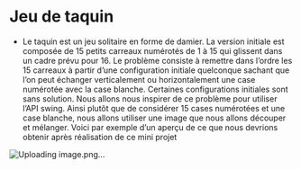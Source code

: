 # Jeu de taquin
- Le taquin est un jeu solitaire en forme de damier. La version
initiale est composée de 15 petits carreaux numérotés de 1 à 15
qui glissent dans un cadre prévu pour 16. Le problème consiste à
remettre dans l’ordre les 15 carreaux à partir d’une configuration
initiale quelconque sachant que l’on peut échanger verticalement
ou horizontalement une case numérotée avec la case blanche.
Certaines configurations initiales sont sans solution.
Nous allons nous inspirer de ce problème pour utiliser l’API
swing. Ainsi plutôt que de considérer 15 cases numérotées et
une case blanche, nous allons utiliser une image que nous allons
découper et mélanger. Voici par exemple d’un aperçu de ce que
nous devrions obtenir après réalisation de ce mini projet


![Uploading image.png…]()
